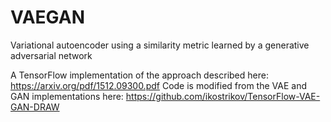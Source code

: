 # VAEGAN

Variational autoencoder using a similarity metric learned by a generative adversarial network

A TensorFlow implementation of the approach described here: https://arxiv.org/pdf/1512.09300.pdf
Code is modified from the VAE and GAN implementations here: https://github.com/ikostrikov/TensorFlow-VAE-GAN-DRAW



